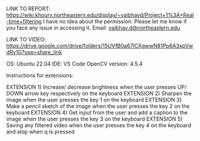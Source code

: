 LINK TO REPORT: https://wiki.khoury.northeastern.edu/display/~vaibhavd/Project+1%3A+Real-time+filtering
I have no idea about the permission. Please let me know if you face any issue in accessing it.
Email: vaibhav.d@northeastern.edu

LINK TO VIDEO: https://drive.google.com/drive/folders/15UVfB0a67lCXgwwN81Pp6A3xpVwdRv1G?usp=share_link


OS: Ubuntu 22.04
IDE: VS Code
OpenCV version: 4.5.4


Instructions for extensions:

EXTENSION 1) Increase/ decrease brightness when the user presses UP/ DOWN arrow key respectively on the keyboard
EXTENSION 2) Sharpen the image when the user presses the key 1 on the keyboard
EXTENSION 3) Make a pencil sketch of the image when the user presses the key 2 on the keyboard
EXTENSION 4) Get input from the user and add a caption to the image when the user presses the key 3 on the keyboard
EXTENSION 5) Saving any filtered video when the user presses the key 4 on the keyboard and stop when q is pressed


